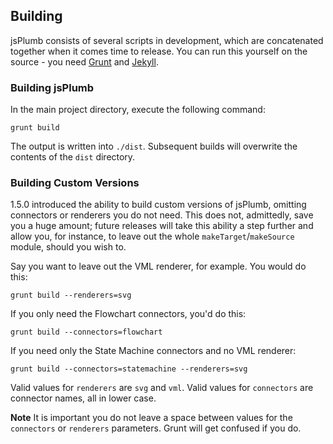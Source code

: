 ## Building

jsPlumb consists of several scripts in development, which are concatenated together when it comes time to release.  You can run this yourself on the source - you need [Grunt](https://github.com/gruntjs/grunt) and [Jekyll](http://jekyllrb.com/).  


### Building jsPlumb

In the main project directory, execute the following command:

    grunt build   
    
The output is written into `./dist`. Subsequent builds will overwrite the contents of the `dist` directory.


### Building Custom Versions

1.5.0 introduced the ability to build custom versions of jsPlumb, omitting connectors or renderers you do not need.  This does not, admittedly, save you a huge amount; future releases will take this ability a step further and allow you, for instance, to leave out the whole `makeTarget`/`makeSource` module, should you wish to.

Say you want to leave out the VML renderer, for example. You would do this:

    grunt build --renderers=svg
    
If you only need the Flowchart connectors, you'd do this:

    grunt build --connectors=flowchart
    
If you need only the State Machine connectors and no VML renderer:

    grunt build --connectors=statemachine --renderers=svg
    
Valid values for `renderers` are `svg` and `vml`. Valid values for `connectors` are connector names, all in lower case.

**Note** It is important you do not leave a space between values for the `connectors` or `renderers` parameters. Grunt will get confused if you do.

